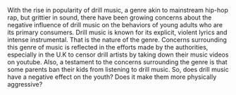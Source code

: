 With the rise in popularity of drill music, a genre akin to mainstream hip-hop rap, but grittier in sound, there have been growing concerns about the negative influence of drill music on the behaviors of young adults who are its primary consumers. Drill music is known for its explicit, violent lyrics and intense instrumental. That is the nature of the genre. Concerns surrounding this genre of music is reflected in the efforts made by the authorities, especially in the U.K to censor drill artists by taking down their music videos on youtube. Also, a testament to the concerns surrounding the genre is that some parents ban their kids from listening to drill music. So, does drill music have a negative effect on the youth? Does it make them more physically aggressive? 
